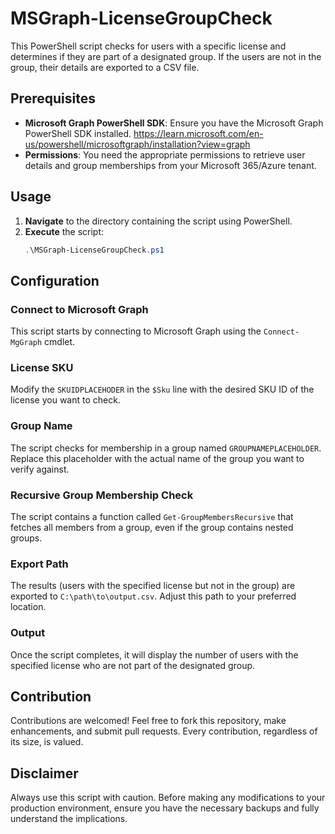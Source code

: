 # MSGraph-LicenseGroupCheck

This PowerShell script checks for users with a specific license and determines if they are part of a designated group. If the users are not in the group, their details are exported to a CSV file.

## Prerequisites

- **Microsoft Graph PowerShell SDK**: Ensure you have the Microsoft Graph PowerShell SDK installed. https://learn.microsoft.com/en-us/powershell/microsoftgraph/installation?view=graph
- **Permissions**: You need the appropriate permissions to retrieve user details and group memberships from your Microsoft 365/Azure tenant.

## Usage

1. **Navigate** to the directory containing the script using PowerShell.
2. **Execute** the script:
   ```powershell
   .\MSGraph-LicenseGroupCheck.ps1

## Configuration

### Connect to Microsoft Graph
This script starts by connecting to Microsoft Graph using the `Connect-MgGraph` cmdlet.

### License SKU
Modify the `SKUIDPLACEHODER` in the `$Sku` line with the desired SKU ID of the license you want to check.

### Group Name
The script checks for membership in a group named `GROUPNAMEPLACEHOLDER`. Replace this placeholder with the actual name of the group you want to verify against.

### Recursive Group Membership Check
The script contains a function called `Get-GroupMembersRecursive` that fetches all members from a group, even if the group contains nested groups.

### Export Path
The results (users with the specified license but not in the group) are exported to `C:\path\to\output.csv`. Adjust this path to your preferred location.

### Output
Once the script completes, it will display the number of users with the specified license who are not part of the designated group.

## Contribution
Contributions are welcomed! Feel free to fork this repository, make enhancements, and submit pull requests. Every contribution, regardless of its size, is valued.

## Disclaimer
Always use this script with caution. Before making any modifications to your production environment, ensure you have the necessary backups and fully understand the implications.
